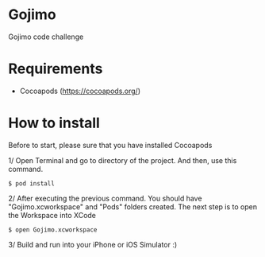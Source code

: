 # Gojimo
Gojimo code challenge

# Requirements
- Cocoapods (https://cocoapods.org/)

# How to install
Before to start, please sure that you have installed Cocoapods

1/ Open Terminal and go to directory of the project. And then, use this command. 

    $ pod install
    
2/ After executing the previous command. You should have "Gojimo.xcworkspace" and "Pods" folders created. The next step is to open the Workspace into XCode

    $ open Gojimo.xcworkspace
    
3/ Build and run into your iPhone or iOS Simulator :)
